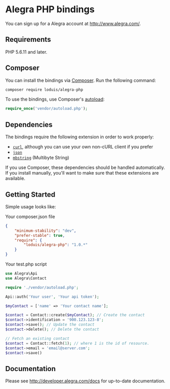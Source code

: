 # Alegra PHP bindings

You can sign up for a Alegra account at http://www.alegra.com/.

## Requirements

PHP 5.6.11 and later.

## Composer

You can install the bindings via [Composer](http://getcomposer.org/). Run the following command:

```bash
composer require loduis/alegra-php
```

To use the bindings, use Composer's [autoload](https://getcomposer.org/doc/00-intro.md#autoloading):

```php
require_once('vendor/autoload.php');
```

## Dependencies

The bindings require the following extension in order to work properly:

- [`curl`](https://secure.php.net/manual/en/book.curl.php), although you can use your own non-cURL client if you prefer
- [`json`](https://secure.php.net/manual/en/book.json.php)
- [`mbstring`](https://secure.php.net/manual/en/book.mbstring.php) (Multibyte String)

If you use Composer, these dependencies should be handled automatically. If you install manually, you'll want to make sure that these extensions are available.

## Getting Started

Simple usage looks like:

Your composer.json file
```json
{
    "minimum-stability": "dev",
    "prefer-stable": true,
    "require": {
        "loduis/alegra-php": "1.0.*"
    }
}
```

Your test.php script
```php
use Alegra\Api
use Alegra\Contact

require './vendor/autoload.php';

Api::auth('Your user', 'Your api token');

$myContact = ['name' => 'Your contact name'];

$contact = Contact::create($myContact); // Create the contact
$contact->identification = '900.123.123-8';
$contact->save(); // Update the contact
$contact->delete(); // Delete the contact

// Fetch an existing contact
$contact = Contact::fetch(1); // where 1 is the id of resource.
$contact->email = 'email@server.com';
$contact->save()
```

## Documentation

Please see http://developer.alegra.com/docs for up-to-date documentation.

